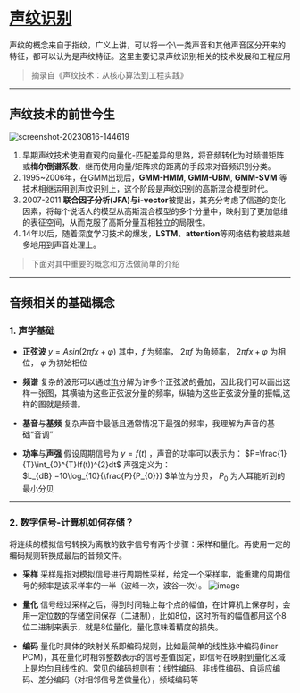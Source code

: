 # [声纹识别](https://github.com/iLovEing/notebook/issues/23)

声纹的概念来自于指纹，广义上讲，可以将一个\一类声音和其他声音区分开来的特征，都可以认为是声纹特征。这里主要记录声纹识别相关的技术发展和工程应用
> 摘录自《声纹技术：从核心算法到工程实践》



---

## 声纹技术的前世今生
![screenshot-20230816-144619](https://github.com/iLovEing/notebook/assets/109459299/ba823866-098f-44f7-bd54-a911daf3d3c7)

1. 早期声纹技术使用直观的向量化-匹配差异的思路，将音频转化为时频谱矩阵或**梅尔倒谱系数**，继而使用向量/矩阵求的距离的手段来对音频识别分类。
2. 1995~2006年，在GMM出现后，**GMM-HMM**, **GMM-UBM**, **GMM-SVM** 等技术相继运用到声纹识别上，这个阶段是声纹识别的高斯混合模型时代。
3. 2007-2011 **联合因子分析(JFA)**与**i-vector**被提出，其充分考虑了信道的变化因素，将每个说话人的模型从高斯混合模型的多个分量中，映射到了更加低维的表征空间，从而克服了高斯分量互相独立的局限性。
4. 14年以后，随着深度学习技术的爆发，**LSTM**、**attention**等网络结构被越来越多地用到声音处理上。

> 下面对其中重要的概念和方法做简单的介绍

---

## 音频相关的基础概念

### 1. 声学基础
- **正弦波**
$y = Asin(2\pi fx + \varphi )$
其中，*f* 为频率，  $2\pi f$ 为角频率， $2\pi fx + \varphi$ 为相位， $\varphi$ 为初始相位

- **频谱**
复杂的波形可以通过[fft](https://github.com/iLovEing/notebook/issues/11)分解为许多个正弦波的叠加，因此我们可以画出这样一张图，其横轴为这些正弦波分量的频率，纵轴为这些正弦波分量的振幅,这样的图就是频谱。

- **基音**与**基频**
复杂声音中最低且通常情况下最强的频率，我理解为声音的基础“音调”

- **功率**与**声强**
假设周期信号为 $y=f(t)$ ，声音的功率可以表示为：
$P=\frac{1}{T}\int_{0}^{T}(f(t))^{2}dt$
声强定义为：  
$L_{dB} =10\log_{10}{\frac{P}{P_{0}}} $单位为分贝， $P_{0}$ 为人耳能听到的最小分贝

---

### 2. 数字信号-计算机如何存储？
将连续的模拟信号转换为离散的数字信号有两个步骤：采样和量化。再使用一定的编码规则转换成最后的音频文件。

- **采样**
采样是指对模拟信号进行周期性采样，给定一个采样率，能重建的周期信号的频率是该采样率的一半（波峰一次，波谷一次）。
![image](https://github.com/iLovEing/notebook/assets/109459299/a6e8c7b4-ded7-41bf-8912-4e50e6ac43df)

- **量化**
信号经过采样之后，得到时间轴上每个点的幅值，在计算机上保存时，会用一定位数的存储空间保存（二进制），比如8位，这时所有的幅值都用这个8位二进制来表示，就是8位量化，量化意味着精度的损失。

- **编码**
量化时具体的映射关系即编码规则，比如最简单的线性脉冲编码(liner PCM)，其在量化时相邻整数表示的信号差值固定，即信号在映射到量化区域上是均匀且线性的。常见的编码规则有：线性编码、非线性编码、自适应编码、差分编码（对相邻信号差做量化），频域编码等
